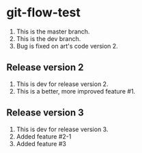 # git-flow-test

1. This is the master branch.
2. This is the dev branch.
3. Bug is fixed on art's code version 2.

## Release version 2

1. This is dev for release version 2.
2. This is a better, more improved feature #1.

## Release version 3

1. This is dev for release version 3.
2. Added feature #2-1
3. Added feature #3
